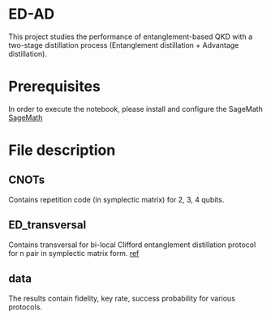 # ED-AD
This project studies the performance of entanglement-based QKD with a two-stage distillation process (Entanglement distillation + Advantage distillation).

# Prerequisites

In order to execute the notebook, please install and configure the SageMath  
[SageMath](https://www.sagemath.org/)

# File description

## CNOTs
Contains repetition code (in symplectic matrix) for 2, 3, 4 qubits.

## ED_transversal
Contains transversal for bi-local Clifford entanglement distillation protocol for n pair in symplectic matrix form.
[ref](https://quantum-journal.org/papers/q-2022-05-19-715/)

## data
The results contain fidelity, key rate, success probability for various protocols.

